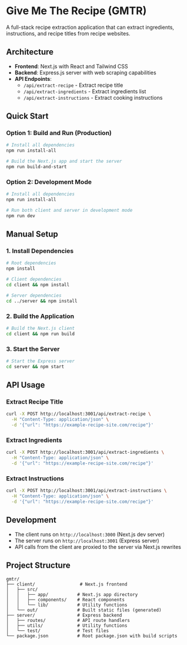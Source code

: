 # Give Me The Recipe (GMTR)

A full-stack recipe extraction application that can extract ingredients, instructions, and recipe titles from recipe websites.

## Architecture

- **Frontend**: Next.js with React and Tailwind CSS
- **Backend**: Express.js server with web scraping capabilities
- **API Endpoints**: 
  - `/api/extract-recipe` - Extract recipe title
  - `/api/extract-ingredients` - Extract ingredients list
  - `/api/extract-instructions` - Extract cooking instructions

## Quick Start

### Option 1: Build and Run (Production)
```bash
# Install all dependencies
npm run install-all

# Build the Next.js app and start the server
npm run build-and-start
```

### Option 2: Development Mode
```bash
# Install all dependencies
npm run install-all

# Run both client and server in development mode
npm run dev
```

## Manual Setup

### 1. Install Dependencies
```bash
# Root dependencies
npm install

# Client dependencies
cd client && npm install

# Server dependencies
cd ../server && npm install
```

### 2. Build the Application
```bash
# Build the Next.js client
cd client && npm run build
```

### 3. Start the Server
```bash
# Start the Express server
cd server && npm start
```

## API Usage

### Extract Recipe Title
```bash
curl -X POST http://localhost:3001/api/extract-recipe \
  -H "Content-Type: application/json" \
  -d '{"url": "https://example-recipe-site.com/recipe"}'
```

### Extract Ingredients
```bash
curl -X POST http://localhost:3001/api/extract-ingredients \
  -H "Content-Type: application/json" \
  -d '{"url": "https://example-recipe-site.com/recipe"}'
```

### Extract Instructions
```bash
curl -X POST http://localhost:3001/api/extract-instructions \
  -H "Content-Type: application/json" \
  -d '{"url": "https://example-recipe-site.com/recipe"}'
```

## Development

- The client runs on `http://localhost:3000` (Next.js dev server)
- The server runs on `http://localhost:3001` (Express server)
- API calls from the client are proxied to the server via Next.js rewrites

## Project Structure

```
gmtr/
├── client/                 # Next.js frontend
│   ├── src/
│   │   ├── app/           # Next.js app directory
│   │   ├── components/    # React components
│   │   └── lib/           # Utility functions
│   └── out/               # Built static files (generated)
├── server/                # Express backend
│   ├── routes/            # API route handlers
│   ├── utils/             # Utility functions
│   └── test/              # Test files
└── package.json           # Root package.json with build scripts
```
